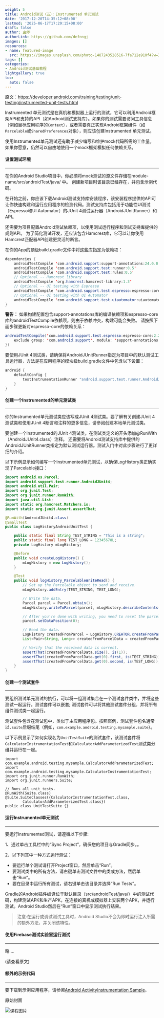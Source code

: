 ```yaml
---
weight: 5
title: Android测试（五）：Instrumented 单元测试
date: '2017-12-20T14:35:12+08:00'
lastmod: '2025-06-17T17:29:15+08:00'
draft: false
author: 虫师
authorLink: https://github.com/defnngj
images: []
resources:
- name: featured-image
  src: https://images.unsplash.com/photo-1487243528516-7fa712e910f4?w=300
tags: []
categories:
- Android测试基础教程
lightgallery: true
toc:
  auto: false
---
```




原文：https://developer.android.com/training/testing/unit-testing/instrumented-unit-tests.html

Instrumented 单元测试是在真机和模拟器上运行的测试，它可以利用Android框架API和支持的API（如Android测试支持库）。如果你的测试需要访问工具信息（例如目标应用程序的`Context`），或者需要真正实现Android框架组件（如`Parcelable`或`SharedPreferences`对象），则应该创建Instrumented 单元测试。

使用Instrumented单元测试还有助于减少编写和维护mock代码所需的工作量。 如果你愿意，仍然可以自由地使用一个mock框架模拟任何依赖关系。

#### 设置测试环境
---
在你的Android Studio项目中，你必须将mock测试的源文件存储在module-name/src/androidTest/java/ 中。 创建新项目时该目录已经存在，并包含示例代码。

在开始之前，你应该下载Android测试支持库安装程序，该安装程序提供的API可让你快速构建和运行应用程序的检测代码。测试支持库包括用于功能性UI测试（Espresso和UI Automator）的JUnit 4测试运行器（AndroidJUnitRunner）和API。

还需要为项目配置Android测试依赖项，以使用测试运行程序和测试支持库提供的规则API。 为了简化测试开发，还应该包含Hamcrest库，它可以让你使用Hamcrest匹配器API创建更灵活的断言。

在你的App的顶级build.gradle文件中将这些库指定为依赖项：

```Java
dependencies {
    androidTestCompile 'com.android.support:support-annotations:24.0.0'
    androidTestCompile 'com.android.support.test:runner:0.5'
    androidTestCompile 'com.android.support.test:rules:0.5'
    // Optional -- Hamcrest library
    androidTestCompile 'org.hamcrest:hamcrest-library:1.3'
    // Optional -- UI testing with Espresso
    androidTestCompile 'com.android.support.test.espresso:espresso-core:2.2.2'
    // Optional -- UI testing with UI Automator
    androidTestCompile 'com.android.support.test.uiautomator:uiautomator-v18:2.1.2'
}
```

__警告：__ 如果构建配置包含support-annotations库的编译依赖项和espresso-core库的androidTestCompile依赖项，则由于依赖冲突，构建可能会失败。 请按照下面步骤更新对espresso-core的依赖关系：

```Java
androidTestCompile('com.android.support.test.espresso:espresso-core:2.2.2', {
    exclude group: 'com.android.support', module: 'support-annotations'
})
```

要使用JUnit 4测试类，请确保将AndroidJUnitRunner指定为项目中的默认测试工具运行器，方法是在应用程序的模块级build.gradle文件中包含以下设置：

```Java
android {
    defaultConfig {
        testInstrumentationRunner "android.support.test.runner.AndroidJUnitRunner"
    }
}
```

#### 创建一个Instrumented的单元测试类
---

你的Instrumented单元测试类应该写成JUnit 4测试类。要了解有关创建JUnit 4测试类和使用JUnit 4断言和注释的更多信息，请参阅创建本地单元测试类。

要创建一个Instrumented的JUnit 4测试类，在测试类定义的开头添加@RunWith（AndroidJUnit4.class）注释。 还需要将Android测试支持库中提供的AndroidJUnitRunner类指定为默认测试运行器。测试入门中对此步骤进行了更详细的介绍。

以下示例显示如何编写一个Instrumented单元测试，以确保LogHistory类正确实现了Parcelable接口：

```Java
import android.os.Parcel;
import android.support.test.runner.AndroidJUnit4;
import android.util.Pair;
import org.junit.Test;
import org.junit.runner.RunWith;
import java.util.List;
import static org.hamcrest.Matchers.is;
import static org.junit.Assert.assertThat;

@RunWith(AndroidJUnit4.class)
@SmallTest
public class LogHistoryAndroidUnitTest {

    public static final String TEST_STRING = "This is a string";
    public static final long TEST_LONG = 12345678L;
    private LogHistory mLogHistory;

    @Before
    public void createLogHistory() {
        mLogHistory = new LogHistory();
    }

    @Test
    public void logHistory_ParcelableWriteRead() {
        // Set up the Parcelable object to send and receive.
        mLogHistory.addEntry(TEST_STRING, TEST_LONG);

        // Write the data.
        Parcel parcel = Parcel.obtain();
        mLogHistory.writeToParcel(parcel, mLogHistory.describeContents());

        // After you're done with writing, you need to reset the parcel for reading.
        parcel.setDataPosition(0);

        // Read the data.
        LogHistory createdFromParcel = LogHistory.CREATOR.createFromParcel(parcel);
        List<Pair<String, Long>> createdFromParcelData = createdFromParcel.getData();

        // Verify that the received data is correct.
        assertThat(createdFromParcelData.size(), is(1));
        assertThat(createdFromParcelData.get(0).first, is(TEST_STRING));
        assertThat(createdFromParcelData.get(0).second, is(TEST_LONG));
    }
}
```

#### 创建一个测试套件
---

要组织测试单元测试的执行，可以将一组测试集合在一个测试套件类中，并将这些测试一起运行。测试套件可以嵌套; 测试套件可以将其他测试套件分组，并将所有组件测试类一起运行。

测试套件包含在测试包中，类似于主应用程序包。按照惯例，测试套件包名通常以`.suite`后缀结尾（例如，`com.example.android.testing.mysample.suite`）。

以下示例显示了如何实现名为`UnitTestSuite`的测试套件，该测试套件将`CalculatorInstrumentationTest`和`CalculatorAddParameterizedTest`测试类分组并运行在一起。

```
import com.example.android.testing.mysample.CalculatorAddParameterizedTest;
import com.example.android.testing.mysample.CalculatorInstrumentationTest;
import org.junit.runner.RunWith;
import org.junit.runners.Suite;

// Runs all unit tests.
@RunWith(Suite.class)
@Suite.SuiteClasses({CalculatorInstrumentationTest.class,
        CalculatorAddParameterizedTest.class})
public class UnitTestSuite {}

```

#### 运行Instrumented单元测试
---
要运行Instrumented测试，请遵循以下步骤:

1、通过单击工具栏中的“Sync Project”，确保您的项目与Gradle同步。。

2、以下列其中一种方式运行测试：

* 要运行单个测试请打开Project窗口，然后单击“Run”。
* 要测试类中的所有方法，请右键单击测试文件中的类或方法，然后单击“Run”。
* 要在目录中运行所有测试，请右键单击该目录并选择“Run Tests”。

Gradle的Android插件编译位于默认目录（src/androidTest/java/）中的测试代码，构建测试APK和生产APK，在连接的真机或模拟器上安装两个APK，并运行测试。Android Studio然后在“Run”窗口中显示测试执行结果。

> 注意:在运行或调试测试工具时，Android Studio不会为即时运行注入所需的额外方法，并关闭该特性。

#### 使用Firebase测试实验室运行测试
---
略....  

(请查看原文)


#### 额外的示例代码
---
要下载到示例应用程序，请参阅[Android ActivityInstrumentation Sample](https://github.com/googlesamples/android-ActivityInstrumentation/)。




原始封面

![课程图片](https://images.unsplash.com/photo-1487243528516-7fa712e910f4?w=300)

